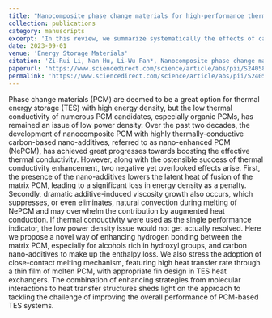 ```yaml
---
title: "Nanocomposite phase change materials for high-performance thermal energy storage A critical review"
collection: publications
category: manuscripts
excerpt: 'In this review, we summarize systematically the effects of carbon-based nano-additives on the important thermophysical properties of nanocomposite phase change materials, referred to as nano-enhanced phase change materials (NePCM) '
date: 2023-09-01
venue: 'Energy Storage Materials'
citation: 'Zi-Rui Li, Nan Hu, Li-Wu Fan*, Nanocomposite phase change materials for high-performance thermal energy storage, Energy Storage Materials, 55, 727-753 (2023).'
paperurl: 'https://www.sciencedirect.com/science/article/abs/pii/S240582972200695X'
permalink: 'https://www.sciencedirect.com/science/article/abs/pii/S240582972200695X'
---
```


Phase change materials (PCM) are deemed to be a great option for thermal energy storage (TES) with high energy density, but the low thermal conductivity of numerous PCM candidates, especially organic PCMs, has remained an issue of low power density. Over the past two decades, the development of nanocomposite PCM with highly thermally-conductive carbon-based nano-additives, referred to as nano-enhanced PCM (NePCM), has achieved great progresses towards boosting the effective thermal conductivity. However, along with the ostensible success of thermal conductivity enhancement, two negative yet overlooked effects arise. First, the presence of the nano-additives lowers the latent heat of fusion of the matrix PCM, leading to a significant loss in energy density as a penalty. Secondly, dramatic additive-induced viscosity growth also occurs, which suppresses, or even eliminates, natural convection during melting of NePCM and may overwhelm the contribution by augmented heat conduction. If thermal conductivity were used as the single performance indicator, the low power density issue would not get actually resolved. Here we propose a novel way of enhancing hydrogen bonding between the matrix PCM, especially for alcohols rich in hydroxyl groups, and carbon nano-additives to make up the enthalpy loss. We also stress the adoption of close-contact melting mechanism, featuring high heat transfer rate through a thin film of molten PCM, with appropriate fin design in TES heat exchangers. The combination of enhancing strategies from molecular interactions to heat transfer structures sheds light on the approach to tackling the challenge of improving the overall performance of PCM-based TES systems.
